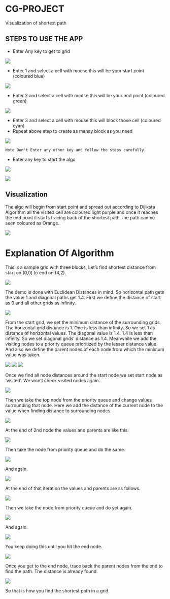 # CG-PROJECT
 Visualization of shortest path
## STEPS TO USE THE APP
* Enter Any key to get to grid

![](Images%20for%20Algo/Screenshot%20(13).png)

* Enter 1 and select a cell with mouse this will be your start point (coloured blue)

![](Images%20for%20Algo/Screenshot%20(14).png)

* Enter 2 and select a cell with mouse this will be your end point (coloured green)

![](Images%20for%20Algo/Screenshot%20(15).png)

* Enter 3 and select a cell with mouse this will block those cell (coloured cyan)
* Repeat above step to create as manay block as you need

![](Images%20for%20Algo/Screenshot%20(16).png)


```
Note Don't Enter any other key and follow the steps carefully
```

* Enter any key to start the algo

![](Images%20for%20Algo/Screenshot%20(17).png)

![](Images%20for%20Algo/Screenshot%20(18).png)


## Visualization
The algo will begin from start point and spread out according to Dijiksta Algorithm all the visited cell are coloured light purple and once it reaches the end point it starts tracing back of the shortest path.The path can be seen coloured as Orange.

![](Images%20for%20Algo/Screenshot%20(19).png)


# Explanation Of Algorithm
 This is a sample grid with three blocks, Let’s find shortest distance from start on (0,0) to end on (4,2). 

![](Images%20for%20Algo/01.png)


The demo is done with Euclidean Distances in mind. So horizontal path gets the value 1 and diagonal paths get 1.4.
First we define the distance of start as 0 and all other grids as infinity.

![](Images%20for%20Algo/02.png)

From the start grid, we set the minimum distance of the surrounding grids. The horizontal grid distance is 1. One is less than infinity. So we set 1 as distance of horizontal values. The diagonal value is 1.4. 1.4 is less than infinity. So we set diagonal grids’ distance as 1.4. Meanwhile we add the visiting nodes to a priority queue prioritized by the lesser distance value. And also we define the parent nodes of each node from which the minimum value was taken.


![](Images%20for%20Algo/03.png)
![](Images%20for%20Algo/04.png)
![](Images%20for%20Algo/05.png)

Once we find all node distances around the start node we set start node as ‘visited’. We won’t check visited nodes again.

![](Images%20for%20Algo/06.png)

Then we take the top node from the priority queue and change values surrounding that node. Here we add the distance of the current node to the value when finding distance to surrounding nodes.

![](Images%20for%20Algo/07.png)

At the end of 2nd node the values and parents are like this.

![](Images%20for%20Algo/08.png)

Then take the node from priority queue and do the same.

![](Images%20for%20Algo/09.png)

And again.

![](Images%20for%20Algo/10.png)

At the end of that iteration the values and parents are as follows.

![](Images%20for%20Algo/11.png)

Then we take the node from priority queue and do yet again.

![](Images%20for%20Algo/12.png)

And again.

![](Images%20for%20Algo/13.png)

You keep doing this until you hit the end node.

![](Images%20for%20Algo/14.png)

Once you get to the end node, trace back the parent nodes from the end to find the path. The distance is already found.

![](Images%20for%20Algo/15.png)

So that is how you find the shortest path in a grid.

